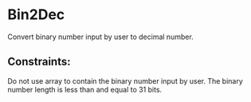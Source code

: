 # Bin2Dec
Convert binary number input by user to decimal number.

## Constraints:
Do not use array to contain the binary number input by user.
The binary number length is less than and equal to 31 bits.
